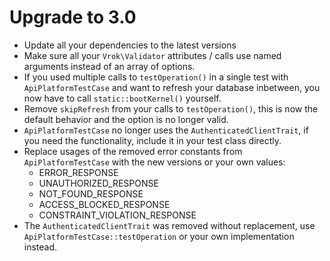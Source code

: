 # Upgrade to 3.0

* Update all your dependencies to the latest versions
* Make sure all your `Vrok\Validator` attributes / calls use named arguments
  instead of an array of options.
* If you used multiple calls to `testOperation()` in a single test with 
  `ApiPlatformTestCase` and want to refresh your database inbetween, you now
  have to call `static::bootKernel()` yourself.
* Remove `skipRefresh` from your calls to `testOperation()`, this is now the
  default behavior and the option is no longer valid.
* `ApiPlatformTestCase` no longer uses the `AuthenticatedClientTrait`, if you
  need the functionality, include it in your test class directly.
* Replace usages of the removed error constants from `ApiPlatformTestCase` with
  the new versions or your own values:
    * ERROR_RESPONSE
    * UNAUTHORIZED_RESPONSE
    * NOT_FOUND_RESPONSE
    * ACCESS_BLOCKED_RESPONSE
    * CONSTRAINT_VIOLATION_RESPONSE
* The `AuthenticatedClientTrait` was removed without replacement, use
  `ApiPlatformTestCase::testOperation` or your own implementation instead.